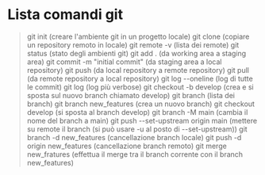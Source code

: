 # Lista comandi git

> git init (creare l'ambiente git in un progetto locale)
> git clone (copiare un repository remoto in locale)
> git remote -v (lista dei remote)
> git status (stato degli ambienti git)
> git add . (da working area a staging area)
> git commit -m "initial commit" (da staging area a local repository)
> git push (da local repository a remote repository)
> git pull (da remote repository a local repository)
> git log --oneline (log di tutte le commit)
> git log (log più verbose)
> git checkout -b develop (crea e si sposta sul nuovo branch chiamato develop)
> git branch (lista dei branch)
> git branch new_features (crea un nuovo branch)
> git checkout develop (si sposta al branch develop)
> git branch -M main (cambia il nome del branch a main)
> git push --set-upstream origin main (mettere su remote il branch (si può usare -u al posto di --set-upstream))
> git branch -d new_features (cancellazione branch locale)
> git push -d origin new_features (cancellazione branch remoto)
> git merge new_fratures (effettua il merge tra il branch corrente con il branch new_features)

